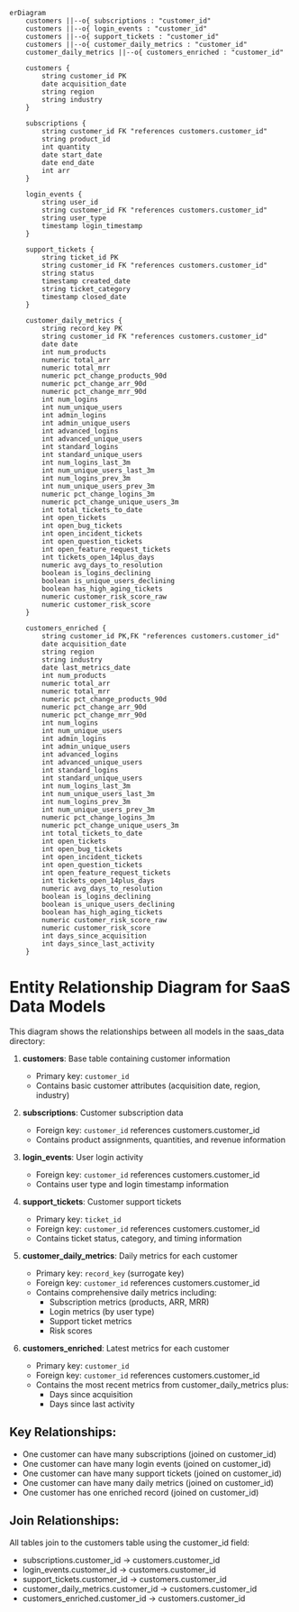 ```mermaid
erDiagram
    customers ||--o{ subscriptions : "customer_id"
    customers ||--o{ login_events : "customer_id"
    customers ||--o{ support_tickets : "customer_id"
    customers ||--o{ customer_daily_metrics : "customer_id"
    customer_daily_metrics ||--o{ customers_enriched : "customer_id"

    customers {
        string customer_id PK
        date acquisition_date
        string region
        string industry
    }

    subscriptions {
        string customer_id FK "references customers.customer_id"
        string product_id
        int quantity
        date start_date
        date end_date
        int arr
    }

    login_events {
        string user_id
        string customer_id FK "references customers.customer_id"
        string user_type
        timestamp login_timestamp
    }

    support_tickets {
        string ticket_id PK
        string customer_id FK "references customers.customer_id"
        string status
        timestamp created_date
        string ticket_category
        timestamp closed_date
    }

    customer_daily_metrics {
        string record_key PK
        string customer_id FK "references customers.customer_id"
        date date
        int num_products
        numeric total_arr
        numeric total_mrr
        numeric pct_change_products_90d
        numeric pct_change_arr_90d
        numeric pct_change_mrr_90d
        int num_logins
        int num_unique_users
        int admin_logins
        int admin_unique_users
        int advanced_logins
        int advanced_unique_users
        int standard_logins
        int standard_unique_users
        int num_logins_last_3m
        int num_unique_users_last_3m
        int num_logins_prev_3m
        int num_unique_users_prev_3m
        numeric pct_change_logins_3m
        numeric pct_change_unique_users_3m
        int total_tickets_to_date
        int open_tickets
        int open_bug_tickets
        int open_incident_tickets
        int open_question_tickets
        int open_feature_request_tickets
        int tickets_open_14plus_days
        numeric avg_days_to_resolution
        boolean is_logins_declining
        boolean is_unique_users_declining
        boolean has_high_aging_tickets
        numeric customer_risk_score_raw
        numeric customer_risk_score
    }

    customers_enriched {
        string customer_id PK,FK "references customers.customer_id"
        date acquisition_date
        string region
        string industry
        date last_metrics_date
        int num_products
        numeric total_arr
        numeric total_mrr
        numeric pct_change_products_90d
        numeric pct_change_arr_90d
        numeric pct_change_mrr_90d
        int num_logins
        int num_unique_users
        int admin_logins
        int admin_unique_users
        int advanced_logins
        int advanced_unique_users
        int standard_logins
        int standard_unique_users
        int num_logins_last_3m
        int num_unique_users_last_3m
        int num_logins_prev_3m
        int num_unique_users_prev_3m
        numeric pct_change_logins_3m
        numeric pct_change_unique_users_3m
        int total_tickets_to_date
        int open_tickets
        int open_bug_tickets
        int open_incident_tickets
        int open_question_tickets
        int open_feature_request_tickets
        int tickets_open_14plus_days
        numeric avg_days_to_resolution
        boolean is_logins_declining
        boolean is_unique_users_declining
        boolean has_high_aging_tickets
        numeric customer_risk_score_raw
        numeric customer_risk_score
        int days_since_acquisition
        int days_since_last_activity
    }
```

# Entity Relationship Diagram for SaaS Data Models

This diagram shows the relationships between all models in the saas_data directory:

1. **customers**: Base table containing customer information
   - Primary key: `customer_id`
   - Contains basic customer attributes (acquisition date, region, industry)

2. **subscriptions**: Customer subscription data
   - Foreign key: `customer_id` references customers.customer_id
   - Contains product assignments, quantities, and revenue information

3. **login_events**: User login activity
   - Foreign key: `customer_id` references customers.customer_id
   - Contains user type and login timestamp information

4. **support_tickets**: Customer support tickets
   - Primary key: `ticket_id`
   - Foreign key: `customer_id` references customers.customer_id
   - Contains ticket status, category, and timing information

5. **customer_daily_metrics**: Daily metrics for each customer
   - Primary key: `record_key` (surrogate key)
   - Foreign key: `customer_id` references customers.customer_id
   - Contains comprehensive daily metrics including:
     - Subscription metrics (products, ARR, MRR)
     - Login metrics (by user type)
     - Support ticket metrics
     - Risk scores

6. **customers_enriched**: Latest metrics for each customer
   - Primary key: `customer_id`
   - Foreign key: `customer_id` references customers.customer_id
   - Contains the most recent metrics from customer_daily_metrics plus:
     - Days since acquisition
     - Days since last activity

## Key Relationships:
- One customer can have many subscriptions (joined on customer_id)
- One customer can have many login events (joined on customer_id)
- One customer can have many support tickets (joined on customer_id)
- One customer can have many daily metrics (joined on customer_id)
- One customer has one enriched record (joined on customer_id)

## Join Relationships:
All tables join to the customers table using the customer_id field:
- subscriptions.customer_id → customers.customer_id
- login_events.customer_id → customers.customer_id
- support_tickets.customer_id → customers.customer_id
- customer_daily_metrics.customer_id → customers.customer_id
- customers_enriched.customer_id → customers.customer_id 